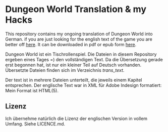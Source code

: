 # Dungeon World Translation & my Hacks
This repository contains my  ongoing translation of Dungeon World into German. if you are just looking for the english text of the game you are better off [here](https://github.com/Sagelt/Dungeon-World). It can be downloaded in pdf or epub form [here](http://book.dwgazetteer.com/).

Dungeon World ist ein Tischrollenspiel. Die Dateien in diesem Repository ergeben eines Tages =) den vollständigen Text. Da die Übersetzung gerade erst begonnen hat, ist nur ein kleiner Teil auf Deutsch vorhanden. Übersetzte Dateien finden sich im Verzeichnis *trans_text*.

Der text ist in mehrere Dateien unterteilt, die jeweils einem Kapitel entsprechen. Der englische Text war in XML für Adobe Indesign formatiert: Mein Format ist HTML(5).

## Lizenz
Ich übernehme natürlich die Lizenz der englischen Version in vollem Umfang. Siehe LICENCE.md.